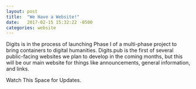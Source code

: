 ```yaml
---
layout: post
title:  "We Have a Website!"
date:   2017-02-15 15:32:22 -0500
categories: website
---
```

Digits is in the process of launching Phase I of a multi-phase project to bring containers to digital humanities. Digits.pub is the first of several public-facing websites we plan to develop in the coming months, but this will be our main website for things like announcements, general information, and links.  

Watch This Space for Updates.
